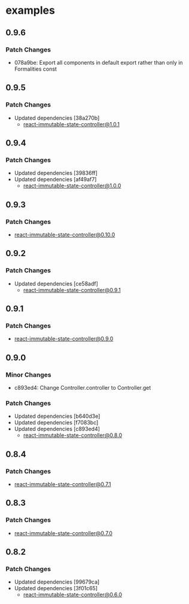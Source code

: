 # examples

## 0.9.6

### Patch Changes

- 078a9be: Export all components in default export rather than only in Formalities const

## 0.9.5

### Patch Changes

- Updated dependencies [38a270b]
  - react-immutable-state-controller@1.0.1

## 0.9.4

### Patch Changes

- Updated dependencies [39836ff]
- Updated dependencies [af49af7]
  - react-immutable-state-controller@1.0.0

## 0.9.3

### Patch Changes

- react-immutable-state-controller@0.10.0

## 0.9.2

### Patch Changes

- Updated dependencies [ce58adf]
  - react-immutable-state-controller@0.9.1

## 0.9.1

### Patch Changes

- react-immutable-state-controller@0.9.0

## 0.9.0

### Minor Changes

- c893ed4: Change Controller.controller to Controller.get

### Patch Changes

- Updated dependencies [b640d3e]
- Updated dependencies [f7083bc]
- Updated dependencies [c893ed4]
  - react-immutable-state-controller@0.8.0

## 0.8.4

### Patch Changes

- react-immutable-state-controller@0.7.1

## 0.8.3

### Patch Changes

- react-immutable-state-controller@0.7.0

## 0.8.2

### Patch Changes

- Updated dependencies [99679ca]
- Updated dependencies [3f01c65]
  - react-immutable-state-controller@0.6.0
